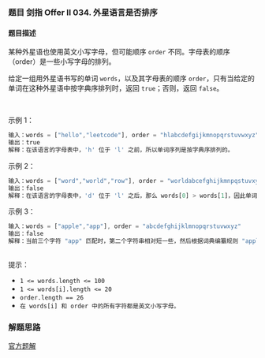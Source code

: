 ### 题目 剑指 Offer II 034. 外星语言是否排序
#### 题目描述
某种外星语也使用英文小写字母，但可能顺序 `order` 不同。字母表的顺序（order）是一些小写字母的排列。

给定一组用外星语书写的单词 `words`，以及其字母表的顺序 `order`，只有当给定的单词在这种外星语中按字典序排列时，返回 `true`；否则，返回 `false`。

 

示例 1：

```js
输入：words = ["hello","leetcode"], order = "hlabcdefgijkmnopqrstuvwxyz"
输出：true
解释：在该语言的字母表中，'h' 位于 'l' 之前，所以单词序列是按字典序排列的。
```
示例 2：

```js
输入：words = ["word","world","row"], order = "worldabcefghijkmnpqstuvxyz"
输出：false
解释：在该语言的字母表中，'d' 位于 'l' 之后，那么 words[0] > words[1]，因此单词序列不是按字典序排列的。
```
示例 3：

```js
输入：words = ["apple","app"], order = "abcdefghijklmnopqrstuvwxyz"
输出：false
解释：当前三个字符 "app" 匹配时，第二个字符串相对短一些，然后根据词典编纂规则 "apple" > "app"，因为 'l' > '∅'，其中 '∅' 是空白字符，定义为比任何其他字符都小（更多信息）。
 
```

提示：

- `1 <= words.length <= 100`
- `1 <= words[i].length <= 20`
- `order.length == 26`
- `在 words[i] 和 order 中的所有字符都是英文小写字母。`

### 解题思路
[官方题解](https://leetcode.cn/problems/lwyVBB/solution/wai-xing-yu-yan-shi-fou-pai-xu-by-leetco-75e5/)